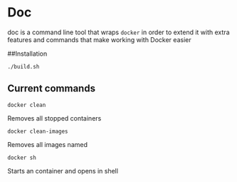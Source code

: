 # Doc

doc is a command line tool that wraps `docker` in order to extend it with extra features and commands that make working with Docker easier

##Installation

````
./build.sh
````

## Current commands

````
docker clean
````

Removes all stopped containers


````
docker clean-images
````

Removes all images named <none>

````
docker sh
`````

Starts an container and opens in shell


